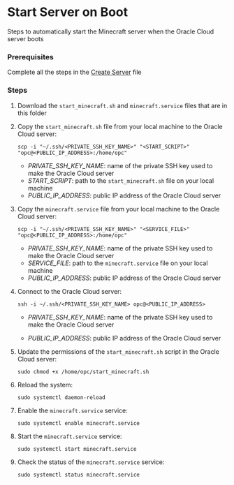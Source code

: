 # Start Server on Boot
Steps to automatically start the Minecraft server when the Oracle Cloud server boots

### Prerequisites

Complete all the steps in the [Create Server](../create-server.md#create-server)  file

### Steps

1. Download the `start_minecraft.sh` and `minecraft.service` files that are in this folder

2. Copy the `start_minecraft.sh` file from your local machine to the Oracle Cloud server:
    ```
    scp -i "~/.ssh/<PRIVATE_SSH_KEY_NAME>" "<START_SCRIPT>" "opc@<PUBLIC_IP_ADDRESS>:/home/opc"
    ```
    - *PRIVATE_SSH_KEY_NAME*: name of the private SSH key used to make the Oracle Cloud server
    - *START_SCRIPT*: path to the `start_minecraft.sh` file on your local machine
    - *PUBLIC_IP_ADDRESS*: public IP address of the Oracle Cloud server

3. Copy the `minecraft.service` file from your local machine to the Oracle Cloud server:
    ```
    scp -i "~/.ssh/<PRIVATE_SSH_KEY_NAME>" "<SERVICE_FILE>" "opc@<PUBLIC_IP_ADDRESS>:/home/opc"
    ```
    - *PRIVATE_SSH_KEY_NAME*: name of the private SSH key used to make the Oracle Cloud server
    - *SERVICE_FILE*: path to the `minecraft.service` file on your local machine
    - *PUBLIC_IP_ADDRESS*: public IP address of the Oracle Cloud server

4. Connect to the Oracle Cloud server:
    ```
    ssh -i ~/.ssh/<PRIVATE_SSH_KEY_NAME> opc@<PUBLIC_IP_ADDRESS>
    ```
    - *PRIVATE_SSH_KEY_NAME*: name of the private SSH key used to make the Oracle Cloud server

    - *PUBLIC_IP_ADDRESS*: public IP address of the Oracle Cloud server

5. Update the permissions of the `start_minecraft.sh` script in the Oracle Cloud server:
    ```
    sudo chmod +x /home/opc/start_minecraft.sh
    ```

6. Reload the system:
    ```
    sudo systemctl daemon-reload
    ```

7. Enable the `minecraft.service` service:
    ```
    sudo systemctl enable minecraft.service
    ```

8. Start the `minecraft.service` service:
    ```
    sudo systemctl start minecraft.service
    ```

9. Check the status of the `minecraft.service` service:
    ```
    sudo systemctl status minecraft.service
    ```
